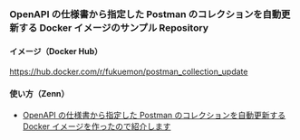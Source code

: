 ### OpenAPI の仕様書から指定した Postman のコレクションを自動更新する Docker イメージのサンプル Repository

#### イメージ（Docker Hub）

https://hub.docker.com/r/fukuemon/postman_collection_update

#### 使い方（Zenn）

- [OpenAPI の仕様書から指定した Postman のコレクションを自動更新する Docker イメージを作ったので紹介します](https://zenn.dev/fukuemon/articles/1a918a5ade7cf7)
